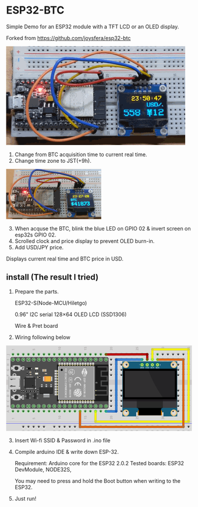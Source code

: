# ESP32-BTC
Simple Demo for an ESP32 module with a TFT LCD or an OLED display.

Forked from https://github.com/joysfera/esp32-btc

![checkbtc](/figs/220421BTCscroll.gif)


1. Change from BTC acquisition time to current real time.
2. Change time zone to JST(+9h).

![clock](/figs/220408BTCget.gif)

3. When acquse the BTC, blink the blue LED on GPIO 02 & invert screen on esp32s GPIO 02.
4. Scrolled clock and price display to prevent OLED burn-in.
5. Add USD/JPY price.

Displays current real time and BTC price in USD.

## install (The result I tried)
1. Prepare the parts.

   ESP32-S(Node-MCU/Hiletgo) 
   
   0.96" I2C serial 128×64 OLED LCD (SSD1306)
   
   Wire & Pret board
   
2. Wiring following below

![wire](/figs/ESP32stoOLED.png)

3. Insert Wi-fi SSID & Password in .ino file

4. Compile arduino IDE & write down ESP-32.

   Requirement: Arduino core for the ESP32 2.0.2
   Tested boards: ESP32 DevModule, NODE32S,
   

   You may need to press and hold the Boot button when writing to the ESP32.

5. Just run!


